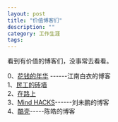 ```yaml
---
layout: post
title: "价值博客们"
description: ""
category: 工作生涯
tags:
---
```


看到有价值的博客们，没事常去看看。

0、[花钱的年华](http://calvin1978.blogcn.com/) ------江南白衣的博客  
1、[民工的砖墙](http://blog.xufei.gitpress.org/)  
2、[在路上](http://www.crifan.com/)  
3、[Mind HACKS](http://mindhacks.cn/)------刘未鹏的博客  
4、[酷壳](http://coolshell.cn/)-----陈皓的博客